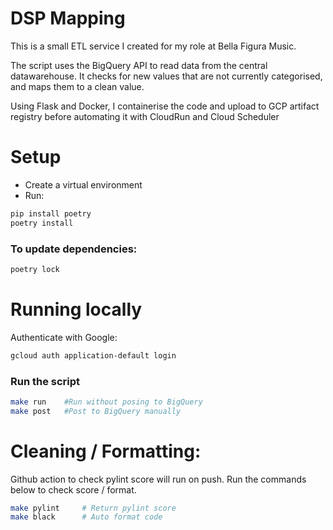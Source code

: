 # DSP Mapping
This is a small ETL service I created for my role at Bella Figura Music.

The script uses the BigQuery API to read data from the central datawarehouse. It checks for new values that are not currently categorised, and maps them to a clean value. 

Using Flask and Docker, I containerise the code and upload to GCP artifact registry before automating it with CloudRun and Cloud Scheduler


# Setup
- Create a virtual environment
- Run:
```bash
pip install poetry
poetry install
```

### To update dependencies:
```bash
poetry lock
```

# Running locally
Authenticate with Google:
```bash
gcloud auth application-default login
```

### Run the script
```bash
make run    #Run without posing to BigQuery
make post   #Post to BigQuery manually
```


# Cleaning / Formatting:
Github action to check pylint score will run on push. Run the commands below to check score / format.
```bash
make pylint     # Return pylint score
make black      # Auto format code
```

